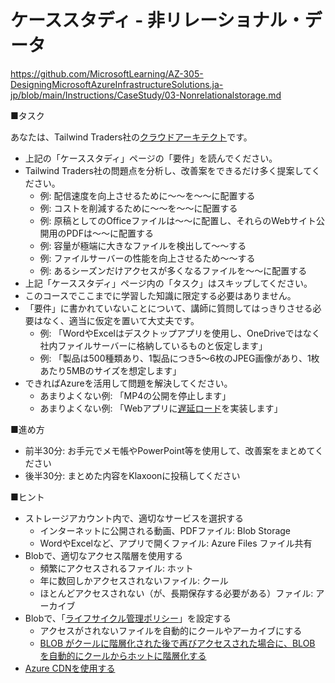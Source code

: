 
# ケーススタディ - 非リレーショナル・データ

https://github.com/MicrosoftLearning/AZ-305-DesigningMicrosoftAzureInfrastructureSolutions.ja-jp/blob/main/Instructions/CaseStudy/03-Nonrelationalstorage.md

■タスク

あなたは、Tailwind Traders社の[クラウドアーキテクト](https://www.google.com/search?q=%E3%82%AF%E3%83%A9%E3%82%A6%E3%83%89%E3%82%A2%E3%83%BC%E3%82%AD%E3%83%86%E3%82%AF%E3%83%88)です。

- 上記の「ケーススタディ」ページの「要件」を読んでください。
- Tailwind Traders社の問題点を分析し、改善案をできるだけ多く提案してください。
  - 例: 配信速度を向上させるために～～を～～に配置する
  - 例: コストを削減するために～～を～～に配置する
  - 例: 原稿としてのOfficeファイルは～～に配置し、それらのWebサイト公開用のPDFは～～に配置する
  - 例: 容量が極端に大きなファイルを検出して～～する
  - 例: ファイルサーバーの性能を向上させるため～～する
  - 例: あるシーズンだけアクセスが多くなるファイルを～～に配置する
- 上記「ケーススタディ」ページ内の「タスク」はスキップしてください。
- このコースでここまでに学習した知識に限定する必要はありません。
- 「要件」に書かれていないことについて、講師に質問してはっきりさせる必要はなく、適当に仮定を置いて大丈夫です。
  - 例: 「WordやExcelはデスクトップアプリを使用し、OneDriveではなく社内ファイルサーバーに格納しているものと仮定します」
  - 例: 「製品は500種類あり、1製品につき5～6枚のJPEG画像があり、1枚あたり5MBのサイズを想定します」
- できればAzureを活用して問題を解決してください。
  - あまりよくない例: 「MP4の公開を停止します」
  - あまりよくない例: 「Webアプリに[遅延ロード](https://www.google.com/search?q=%E7%94%BB%E5%83%8F+%E9%81%85%E5%BB%B6%E8%AA%AD%E3%81%BF%E8%BE%BC%E3%81%BF)を実装します」

■進め方

- 前半30分: お手元でメモ帳やPowerPoint等を使用して、改善案をまとめてください
- 後半30分: まとめた内容をKlaxoonに投稿してください

■ヒント

- ストレージアカウント内で、適切なサービスを選択する
  - インターネットに公開される動画、PDFファイル: Blob Storage
  - WordやExcelなど、アプリで開くファイル: Azure Files ファイル共有
- Blobで、適切なアクセス階層を使用する
  - 頻繁にアクセスされるファイル: ホット
  - 年に数回しかアクセスされないファイル: クール
  - ほとんどアクセスされない（が、長期保存する必要がある）ファイル: アーカイブ
- Blobで、「[ライフサイクル管理ポリシー](https://docs.microsoft.com/ja-jp/azure/storage/blobs/lifecycle-management-overview)」を設定する
  - アクセスがされないファイルを自動的にクールやアーカイブにする
  - [BLOB がクールに階層化された後で再びアクセスされた場合に、BLOB を自動的にクールからホットに階層化する](https://docs.microsoft.com/ja-jp/azure/storage/blobs/lifecycle-management-overview#move-data-based-on-last-accessed-time)
- [Azure CDNを使用する](https://docs.microsoft.com/ja-jp/azure/cdn/cdn-overview)

